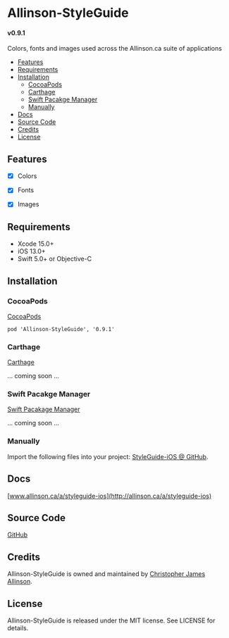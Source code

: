 
# Allinson-StyleGuide

#### v0.9.1

Colors, fonts and images used across the Allinson.ca suite of applications

- [Features](#features)
- [Requirements](#requirements)
- [Installation](#installation)
    - [CocoaPods](#cocoapods)
    - [Carthage](#carthage)
    - [Swift Pacakge Manager](#swift-pacakge-manager)
    - [Manually](#manually)
- [Docs](#docs)
- [Source Code](#source-code)
- [Credits](#credits)
- [License](#license)


## Features

- [x] Colors
- [x] Fonts
- [x] Images


## Requirements

- Xcode 15.0+
- iOS 13.0+
- Swift 5.0+ or Objective-C


## Installation

### CocoaPods

[CocoaPods](http://cocoapods.org)

`pod 'Allinson-StyleGuide', '0.9.1'`

### Carthage

[Carthage](https://github.com/Carthage/Carthage)

... coming soon ...

### Swift Pacakge Manager

[Swift Pacakage Manager](https://swift.org/package-manager/)

... coming soon ...

### Manually

Import the following files into your project: [StyleGuide-iOS @ GitHub](https://github.com/ChrisAllinson/StyleGuide-iOS/tree/0.9.1/StyleGuide-iOS/StyleGuide).


## Docs

[www.allinson.ca/a/styleguide-ios](http://allinson.ca/a/styleguide-ios)


## Source Code

[GitHub](https://github.com/ChrisAllinson/StyleGuide-iOS/tree/0.9.1/StyleGuide-iOS/StyleGuide)


## Credits

Allinson-StyleGuide is owned and maintained by [Christopher James Allinson](http://www.allinson.ca).


## License

Allinson-StyleGuide is released under the MIT license. See LICENSE for details.
